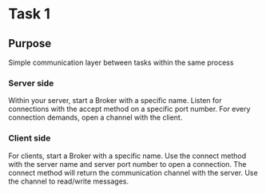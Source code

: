 # Task 1

## Purpose

Simple communication layer between tasks within the same process

### Server side

Within your server, start a Broker with a specific name.
Listen for connections with the accept method on a specific port number.
For every connection demands, open a channel with the client.

### Client side

For clients, start a Broker with a specific name.
Use the connect method with the server name and server port number to open a connection.
The connect method will return the communication channel with the server.
Use the channel to read/write messages.